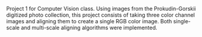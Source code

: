 Project 1 for Computer Vision class. Using images from the Prokudin-Gorskii digitized photo collection, this project consists of taking three color channel images and aligning them to create a single RGB color image. Both single-scale and multi-scale aligning algorithms were implemented.
